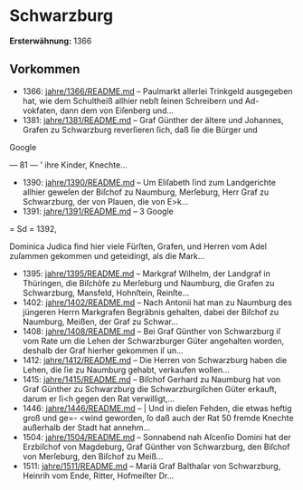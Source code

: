 # Schwarzburg

**Ersterwähnung:** 1366

## Vorkommen
- 1366: [jahre/1366/README.md](../jahre/1366/README.md) – Paulmarkt allerlei Trinkgeld ausgegeben hat, wie
dem Schultheiß allhier nebſt ſeinen Schreibern und Ad-
vokfaten, dann dem von Eiſenberg und...
- 1381: [jahre/1381/README.md](../jahre/1381/README.md) – Graf Günther der ältere und Johannes, Grafen zu
Schwarzburg reverſieren ſich, daß ſie die Bürger und

Google


— 81 — '
ihre Kinder, Knechte...
- 1390: [jahre/1390/README.md](../jahre/1390/README.md) – Um Eliſabeth ſind zum Landgerichte allhier geweſen
der Biſchof zu Naumburg, Merſeburg, Herr Graf zu
Schwarzburg, der von Plauen, die von E>k...
- 1391: [jahre/1391/README.md](../jahre/1391/README.md) – 3
Google


= Sd =
1392,

Dominica Judica find hier viele Fürſten, Grafen,
und Herren vom Adel zuſammen gekommen und geteidingt,
als die Mark...
- 1395: [jahre/1395/README.md](../jahre/1395/README.md) – Markgraf Wilhelm, der Landgraf in Thüringen, die
Biſchöfe zu Merſeburg und Naumburg, die Grafen zu
Schwarzburg, Mansfeld, Hohnſtein, Reinſte...
- 1402: [jahre/1402/README.md](../jahre/1402/README.md) – Nach Antonii hat man zu Naumburg des jüngeren
Herrn Markgrafen Begräbnis gehalten, dabei der Biſchof
zu Naumburg, Meißen, der Graf zu Schwar...
- 1408: [jahre/1408/README.md](../jahre/1408/README.md) – Bei Graf Günther von Schwarzburg iſ vom Rate
um die Lehen der Schwarzburger Güter angehalten worden,
deshalb der Graf hierher gekommen iſ un...
- 1412: [jahre/1412/README.md](../jahre/1412/README.md) – Die Herren von Schwarzburg haben die Lehen, die
ſie zu Naumburg gehabt, verkaufen wollen...
- 1415: [jahre/1415/README.md](../jahre/1415/README.md) – Biſchof Gerhard zu Naumburg hat von Graf Günther
zu Schwarzburg die Schwarzburgiſchen Güter erkauft,
darum er ſi<h gegen den Rat verwilligt,...
- 1446: [jahre/1446/README.md](../jahre/1446/README.md) – |
Und in dieſen Fehden, die etwas heftig groß und ge=-
\<wind geworden, ſo daß auch der Rat 50 fremde Knechte
außerhalb der Stadt hat annehm...
- 1504: [jahre/1504/README.md](../jahre/1504/README.md) – Sonnabend nah Aſcenſio Domini hat der Erzbiſchof
von Magdeburg, Graf Günther von Schwarzburg, den
Biſchof von Merſeburg, den Biſchof zu Meiß...
- 1511: [jahre/1511/README.md](../jahre/1511/README.md) – Mariä Graf
Balthaſar von Schwarzburg, Heinrih vom Ende, Ritter,
Hofmeiſter Dr...
